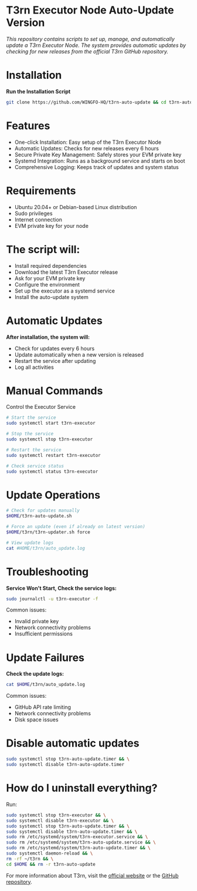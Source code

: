 # T3rn Executor Node Auto-Update Version
_This repository contains scripts to set up, manage, and automatically update a T3rn Executor Node. The system provides automatic updates by checking for new releases from the official T3rn GitHub repository._

# Installation
**Run the Installation Script**
```bash
git clone https://github.com/WINGFO-HQ/t3rn-auto-update && cd t3rn-auto-update && chmod +x ./t3rn-setup.sh && ./t3rn-setup.sh
```

# Features
- One-click Installation: Easy setup of the T3rn Executor Node
- Automatic Updates: Checks for new releases every 6 hours
- Secure Private Key Management: Safely stores your EVM private key
- Systemd Integration: Runs as a background service and starts on boot
- Comprehensive Logging: Keeps track of updates and system status

# Requirements
- Ubuntu 20.04+ or Debian-based Linux distribution
- Sudo privileges
- Internet connection
- EVM private key for your node

# The script will:
- Install required dependencies
- Download the latest T3rn Executor release
- Ask for your EVM private key
- Configure the environment
- Set up the executor as a systemd service
- Install the auto-update system

# Automatic Updates
**After installation, the system will:**
- Check for updates every 6 hours
- Update automatically when a new version is released
- Restart the service after updating
- Log all activities

# Manual Commands
Control the Executor Service
```bash
# Start the service
sudo systemctl start t3rn-executor

# Stop the service
sudo systemctl stop t3rn-executor

# Restart the service
sudo systemctl restart t3rn-executor

# Check service status
sudo systemctl status t3rn-executor
```

# Update Operations
```bash
# Check for updates manually
$HOME/t3rn-auto-update.sh

# Force an update (even if already on latest version)
$HOME/t3rn/t3rn-updater.sh force

# View update logs
cat #HOME/t3rn/auto_update.log
```

# Troubleshooting
**Service Won't Start, Check the service logs:**
```bash
sudo journalctl -u t3rn-executor -f
```

Common issues:
- Invalid private key
- Network connectivity problems
- Insufficient permissions

# Update Failures
**Check the update logs:**
```bash
cat $HOME/t3rn/auto_update.log
```

Common issues:
- GitHub API rate limiting
- Network connectivity problems
- Disk space issues

# Disable automatic updates
```bash
sudo systemctl stop t3rn-auto-update.timer && \
sudo systemctl disable t3rn-auto-update.timer
```

# How do I uninstall everything?
Run:
```bash
sudo systemctl stop t3rn-executor && \
sudo systemctl disable t3rn-executor && \
sudo systemctl stop t3rn-auto-update.timer && \
sudo systemctl disable t3rn-auto-update.timer && \
sudo rm /etc/systemd/system/t3rn-executor.service && \
sudo rm /etc/systemd/system/t3rn-auto-update.service && \
sudo rm /etc/systemd/system/t3rn-auto-update.timer && \
sudo systemctl daemon-reload && \
rm -rf ~/t3rn && \
cd $HOME && rm -r t3rn-auto-update
```
For more information about T3rn, visit the [official website](https://t3rn.io/) or the [GitHub repository](https://github.com/t3rn/executor-release).
